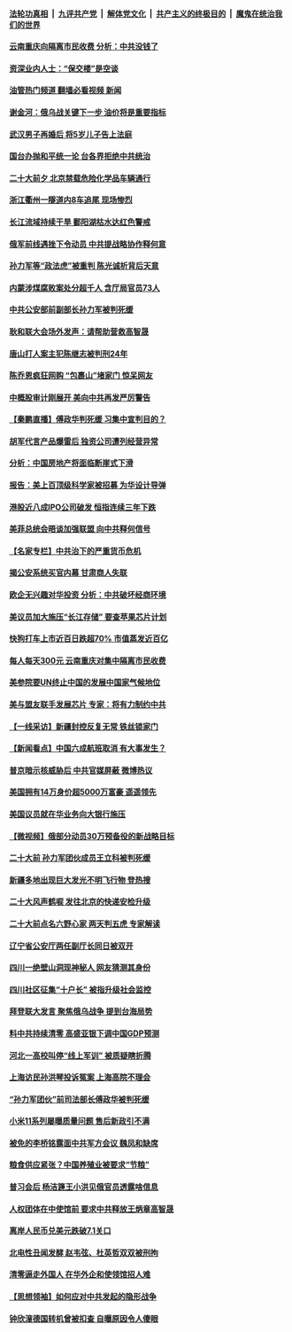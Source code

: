####  [法轮功真相](../../../../basic/blob/master/README.md?t=09232231) &nbsp;|&nbsp; [九评共产党](../../../../9ping.md/blob/master/README.md?t=09232231) &nbsp;|&nbsp; [解体党文化](../../../../jtdwh.md/blob/master/README.md?t=09232231)  &nbsp;|&nbsp; [共产主义的终极目的](../../../../gczydzjmd.md/blob/master/README.md?t=09232231) &nbsp;|&nbsp; [魔鬼在统治我们的世界](../../../../mgztzwmdsj.md/blob/master/README.md?t=09232231) 

#### [云南重庆向隔离市民收费 分析：中共没钱了](../pages/nsc413/n13831172.md?t=09232231) 

#### [资深业内人士：“保交楼”是空谈](../pages/nsc413/n13831375.md?t=09232231) 

#### [油管热门频道 翻墙必看视频 新闻](http://45.76.130.85:81/youtube.html?09232231)

#### [谢金河：俄乌战关键下一步 油价将是重要指标](../pages/nsc413/n13831242.md?t=09232231) 

#### [武汉男子再婚后 将5岁儿子告上法庭](../pages/nsc413/n13831258.md?t=09232231) 

#### [国台办抛和平统一论 台各界拒绝中共统治](../pages/nsc413/n13830031.md?t=09232231) 

#### [二十大前夕 北京禁载危险化学品车辆通行](../pages/nsc413/n13831160.md?t=09232231) 

#### [浙江衢州一隧道内8车追尾 现场惨烈](../pages/nsc413/n13831240.md?t=09232231) 

#### [长江流域持续干旱 鄱阳湖枯水达红色警戒](../pages/nsc413/n13830936.md?t=09232231) 

#### [俄军前线遇挫下令动员 中共提战略协作释何意](../pages/nsc413/n13831096.md?t=09232231) 

#### [孙力军等“政法虎”被重判 陈光诚析背后天意](../pages/nsc413/n13831067.md?t=09232231) 

#### [内蒙涉煤腐败案处分超千人 含厅局官员73人](../pages/nsc413/n13831085.md?t=09232231) 

#### [中共公安部前副部长孙力军被判死缓](../pages/nsc413/n13831035.md?t=09232231) 

#### [耿和联大会场外发声：请帮助营救高智晟](../pages/nsc413/n13831015.md?t=09232231) 


#### [唐山打人案主犯陈继志被判刑24年](../pages/nsc413/n13830951.md?t=09232231) 

#### [陈乔恩疯狂网购 “包裹山”堵家门 惊呆网友](../pages/nsc413/n13830798.md?t=09232231) 

#### [中概股审计刚展开 美向中共再发严厉警告](../pages/nsc413/n13830807.md?t=09232231) 

#### [【秦鹏直播】傅政华判死缓 习集中宣判目的？](../pages/nsc413/n13830788.md?t=09232231) 

#### [胡军代言产品爆雷后 独资公司遭列经营异常](../pages/nsc413/n13830701.md?t=09232231) 

#### [分析：中国房地产将面临断崖式下滑](../pages/nsc413/n13830752.md?t=09232231) 

#### [报告：美上百顶级科学家被招募 为华设计导弹](../pages/nsc413/n13830728.md?t=09232231) 

#### [港股近八成IPO公司破发 恒指连续三年下跌](../pages/nsc413/n13830755.md?t=09232231) 

#### [美菲总统会晤谈加强联盟 向中共释何信号](../pages/nsc413/n13830737.md?t=09232231) 

#### [【名家专栏】中共治下的严重货币危机](../pages/nsc413/n13830462.md?t=09232231) 

#### [揭公安系统买官内幕 甘肃商人失联](../pages/nsc413/n13830727.md?t=09232231) 

#### [欧企无兴趣对华投资 分析：中共破坏经商环境](../pages/nsc413/n13830605.md?t=09232231) 

#### [美议员加大施压“长江存储” 要查苹果芯片计划](../pages/nsc413/n13830569.md?t=09232231) 

#### [快狗打车上市近百日跌超70% 市值蒸发近百亿](../pages/nsc413/n13830729.md?t=09232231) 

#### [每人每天300元 云南重庆对集中隔离市民收费](../pages/nsc413/n13830676.md?t=09232231) 

#### [美参院要UN终止中国的发展中国家气候地位](../pages/nsc413/n13830631.md?t=09232231) 

#### [美与盟友联手发展芯片 专家：将有力制约中共](../pages/nsc413/n13830450.md?t=09232231) 

#### [【一线采访】新疆封控反复无常 铁丝锁家门](../pages/nsc413/n13830349.md?t=09232231) 

#### [【新闻看点】中国六成航班取消 有大事发生？](../pages/nsc413/n13830024.md?t=09232231) 

#### [普京暗示核威胁后 中共官媒屏蔽 微博热议](../pages/nsc413/n13830586.md?t=09232231) 

#### [美国拥有14万身价超5000万富豪 遥遥领先](../pages/nsc413/n13830515.md?t=09232231) 

#### [美国议员就在华业务向大银行施压](../pages/nsc413/n13830452.md?t=09232231) 

#### [【微视频】俄部分动员30万预备役的新战略目标](../pages/nsc413/n13830550.md?t=09232231) 

#### [二十大前 孙力军团伙成员王立科被判死缓](../pages/nsc413/n13830369.md?t=09232231) 

#### [新疆多地出现巨大发光不明飞行物 登热搜](../pages/nsc413/n13830445.md?t=09232231) 

#### [二十大风声鹤唳 发往北京的快递安检升级](../pages/nsc413/n13830358.md?t=09232231) 

#### [二十大前点名六野心家 两天判五虎 专家解读](../pages/nsc413/n13830330.md?t=09232231) 

#### [辽宁省公安厅两任副厅长同日被双开](../pages/nsc413/n13830356.md?t=09232231) 

#### [四川一绝壁山洞现神秘人 网友猜测其身份](../pages/nsc413/n13830357.md?t=09232231) 

#### [四川社区征集“十户长” 被指升级社会监控](../pages/nsc413/n13829796.md?t=09232231) 

#### [拜登联大发言 聚焦俄乌战争 提到台海局势](../pages/nsc413/n13830351.md?t=09232231) 

#### [料中共持续清零 高盛亚银下调中国GDP预测](../pages/nsc413/n13830304.md?t=09232231) 

#### [河北一高校叫停“线上军训” 被质疑瞎折腾](../pages/nsc413/n13830268.md?t=09232231) 

#### [上海访民孙洪琴投诉冤案 上海高院不理会](../pages/nsc413/n13830181.md?t=09232231) 

#### [“孙力军团伙”前司法部长傅政华被判死缓](../pages/nsc413/n13830058.md?t=09232231) 

#### [小米11系列屡曝质量问题 售后新政引不满](../pages/nsc413/n13830172.md?t=09232231) 

#### [被免的李桥铭露面中共军方会议 魏凤和缺席](../pages/nsc413/n13830059.md?t=09232231) 

#### [粮食供应紧张？中国养殖业被要求“节粮”](../pages/nsc413/n13830088.md?t=09232231) 

#### [普习会后 杨洁篪王小洪见俄官员透露啥信息](../pages/nsc413/n13829972.md?t=09232231) 

#### [人权团体在中使馆前 要求中共释放王炳章高智晟](../pages/nsc413/n13830116.md?t=09232231) 

#### [离岸人民币兑美元跌破7.1关口](../pages/nsc413/n13830040.md?t=09232231) 


#### [北电性丑闻发酵 赵韦弦、杜英哲双双被刑拘](../pages/nsc413/n13829967.md?t=09232231) 

#### [清零逼走外国人 在华外企和使领馆招人难](../pages/nsc413/n13829979.md?t=09232231) 

#### [【思想领袖】如何应对中共发起的隐形战争](../pages/nsc413/n13810274.md?t=09232231) 

#### [钟欣潼德国转机曾被扣查 自曝原因令人傻眼](../pages/nsc413/n13829904.md?t=09232231) 

<img src='http://gfw-breaker.win/goodnews/indexes/nsc413.md' width='0px' height='0px'/>
